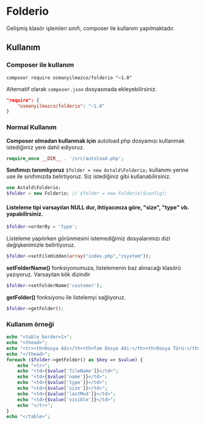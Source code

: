 # Folderio
Gelişmiş klasör işlemleri sınıfı, composer ile kullanım yapılmaktadır.

## Kullanım
### Composer ile kullanım

```composer require osmanyilmazco/folderio "~1.0"```

Alternatif olarak ```composer.json``` dosyasınada ekleyebilirsiniz.
```json
"require": {
    "osmanyilmazco/folderio": "~1.0"
}
```

### Normal Kullanım
**Composer olmadan kullanmak için** autoload.php dosyamızı kullanmak istediğimiz yere dahil ediyoruz.
```php
require_once __DIR__ . '/src/autoload.php';
```

**Sınıfımızı tanımlıyoruz** ```$folder = new Astald\Folderio;``` kullanımı yerine use ile sınıfımızda belirtiyoruz.  Siz istediğiniz gibi kullanabilirsiniz.
```php
use Astald\Folderio;
$folder = new Folderio; // $folder = new Folderio($config);
```

#### Listeleme tipi varsayılan NULL dur, ihtiyacınıza göre, **"size", "type"** vb. yapabilirsiniz.

```php
$folder->orderBy = 'type';
```

Listeleme yapılırken görünmesini istemediğimiz dosyalarımızı dizi değişkenimizle belirtiyoruz.
```php
$folder->setFileHidden(array("index.php","zsystem"));
```

**setFolderName()** fonksiyonumuza, listelemenin baz alınacağı klasörü yazıyoruz. Varsayılan kök dizindir
```php
$folder->setFolderName('customer');
```

**getFolder()** fonksiyonu ile listelemyi sağlıyoruz.
```php
$folder->getFolder();
```

### Kullanım örneği
```php
echo "<table border=1>";
echo "<thead>";
echo "<tr><th>Dosya Adı</th><th>Tam Dosya Adı:</th><th>Dosya Türü:</th><th>Dosya Boyutu:</th><th>Son Düzenleme Tarihi</th><th>Görünürlük</th></tr>";
echo "</thead>";
foreach ($folder->getFolder() as $key => $value) {
	echo "<tr>";
	echo "<td>{$value['fileName']}</td>";
	echo "<td>{$value['name']}</td>";
	echo "<td>{$value['type']}</td>";
	echo "<td>{$value['size']}</td>";
	echo "<td>{$value['lastMod']}</td>";
	echo "<td>{$value['visible']}</td>";
	echo "</tr>";
}
echo "</table>";
```

